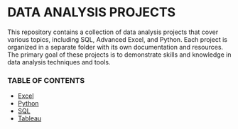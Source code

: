 # DATA ANALYSIS PROJECTS
This repository contains a collection of data analysis projects that cover various topics, including SQL, Advanced Excel, and Python. Each project is organized in a separate folder with its own documentation and resources. The primary goal of these projects is to demonstrate skills and knowledge in data analysis techniques and tools.

### TABLE OF CONTENTS
- [Excel](/Excel/)
- [Python](/Python/)
- [SQL](/SQL/)
- [Tableau](/Tableau/)
